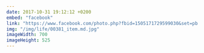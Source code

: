 ```yaml
---
date: 2017-10-31 19:12:12 +0200
embed: "facebook"
link: "https://www.facebook.com/photo.php?fbid=1505171729599030&set=pb.100003186531392.-2207520000.1522760207.&type=3&theater"
img: "/img/life/00381_item.md.jpg"
imageWidth: 700
imageHeight: 525
---
```


